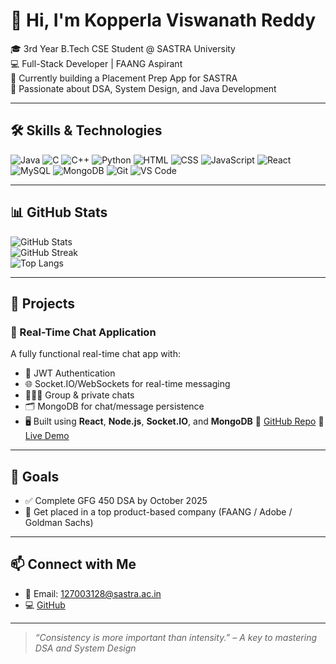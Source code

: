 # 👋 Hi, I'm Kopperla Viswanath Reddy

🎓 3rd Year B.Tech CSE Student @ SASTRA University  
💻 Full-Stack Developer | FAANG Aspirant  
🌱 Currently building a Placement Prep App for SASTRA  
🚀 Passionate about DSA, System Design, and Java Development

---

## 🛠️ Skills & Technologies

![Java](https://img.shields.io/badge/Java-007396?style=for-the-badge&logo=java)
![C](https://img.shields.io/badge/C-00599C?style=for-the-badge&logo=c)
![C++](https://img.shields.io/badge/C++-00599C?style=for-the-badge&logo=c%2B%2B)
![Python](https://img.shields.io/badge/Python-3776AB?style=for-the-badge&logo=python)
![HTML](https://img.shields.io/badge/HTML5-E34F26?style=for-the-badge&logo=html5)
![CSS](https://img.shields.io/badge/CSS3-1572B6?style=for-the-badge&logo=css3)
![JavaScript](https://img.shields.io/badge/JavaScript-F7DF1E?style=for-the-badge&logo=javascript)
![React](https://img.shields.io/badge/React-20232A?style=for-the-badge&logo=react)
![MySQL](https://img.shields.io/badge/MySQL-005C84?style=for-the-badge&logo=mysql)
![MongoDB](https://img.shields.io/badge/MongoDB-4EA94B?style=for-the-badge&logo=mongodb)
![Git](https://img.shields.io/badge/Git-F05032?style=for-the-badge&logo=git)
![VS Code](https://img.shields.io/badge/VSCode-007ACC?style=for-the-badge&logo=visual-studio-code)

---

## 📊 GitHub Stats

![GitHub Stats](https://github-readme-stats.vercel.app/api?username=KopperlaViswanathReddy&show_icons=true&theme=tokyonight)  
![GitHub Streak](https://streak-stats.demolab.com?user=KopperlaViswanathReddy&theme=tokyonight)  
![Top Langs](https://github-readme-stats.vercel.app/api/top-langs/?username=KopperlaViswanathReddy&layout=compact&theme=tokyonight)

---

## 🚀 Projects

### 💬 Real-Time Chat Application
A fully functional real-time chat app with:
- 🔐 JWT Authentication
- 🌐 Socket.IO/WebSockets for real-time messaging
- 🧑‍🤝‍🧑 Group & private chats
- 🗂 MongoDB for chat/message persistence
- 🖥️ Built using **React**, **Node.js**, **Socket.IO**, and **MongoDB**
🔗 [GitHub Repo](https://github.com/KopperlaViswanathReddy/VibeTalk-Real-Time-Chat-Application)
🔴 [Live Demo](https://drive.google.com/drive/folders/1OUjvpVC_mWbTnCu6dvuFwfzOT_Dw3GrO?dmr=1&ec=wgc-drive-hero-goto)



---

## 🎯 Goals

- ✅ Complete GFG 450 DSA by October 2025    
- 💼 Get placed in a top product-based company (FAANG / Adobe / Goldman Sachs)

---

## 📫 Connect with Me

- 📧 Email: 127003128@sastra.ac.in
- 💻 [GitHub](https://github.com/KopperlaViswanathReddy)

---

> _“Consistency is more important than intensity.” – A key to mastering DSA and System Design_

